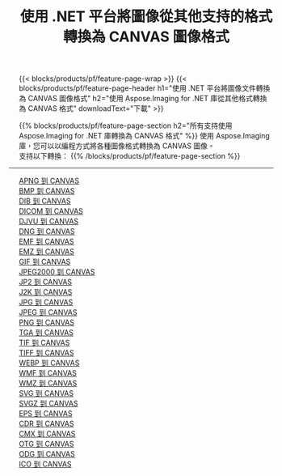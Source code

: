 ﻿---
title: 使用 .NET 平台將圖像從其他支持的格式轉換為 CANVAS 圖像格式 
weight: 3920
url: /zh-hant/net/conversion/to/canvas 
lang: zh-hant
langdirlevel: 2
locales: zh-hans,ja,it,ru,de,es,fr,nl,id,lt,pl,pt,vi,tr,ko,zh-hant,ar,hi,th,sv,cs,uk,he
description: 使用 Aspose.Imaging for .NET 庫可以輕鬆地將其他支持的圖像格式轉換為 CANVAS
---

{{< blocks/products/pf/feature-page-wrap >}}
{{< blocks/products/pf/feature-page-header h1="使用 .NET 平台將圖像文件轉換為 CANVAS 圖像格式" h2="使用 Aspose.Imaging for .NET 庫從其他格式轉換為 CANVAS 格式" downloadText="下載" >}}


{{% blocks/products/pf/feature-page-section  h2="所有支持使用 Aspose.Imaging for .NET 庫轉換為 CANVAS 格式" %}}
使用 Aspose.Imaging 庫，您可以以編程方式將各種圖像格式轉換為 CANVAS 圖像。
<br/>
支持以下轉換：
{{% /blocks/products/pf/feature-page-section %}}
<div class="container-fluid productfamilypage bg-gray">
    <div class="convertypes bg-gray agp-content section">
        <div class="container">
		<hr style="margin-left:-20px;"/>
		<div class="row other-converters">
		    <div class='col-md-2 other-converter remove-lp remove-rp'><a href="/imaging/zh-hant/net/conversion/apng-to-canvas" >APNG 到 CANVAS</a></div>
<div class='col-md-2 other-converter remove-lp remove-rp'><a href="/imaging/zh-hant/net/conversion/bmp-to-canvas" >BMP 到 CANVAS</a></div>
<div class='col-md-2 other-converter remove-lp remove-rp'><a href="/imaging/zh-hant/net/conversion/dib-to-canvas" >DIB 到 CANVAS</a></div>
<div class='col-md-2 other-converter remove-lp remove-rp'><a href="/imaging/zh-hant/net/conversion/dicom-to-canvas" >DICOM 到 CANVAS</a></div>
<div class='col-md-2 other-converter remove-lp remove-rp'><a href="/imaging/zh-hant/net/conversion/djvu-to-canvas" >DJVU 到 CANVAS</a></div>
<div class='col-md-2 other-converter remove-lp remove-rp'><a href="/imaging/zh-hant/net/conversion/dng-to-canvas" >DNG 到 CANVAS</a></div>
<div class='col-md-2 other-converter remove-lp remove-rp'><a href="/imaging/zh-hant/net/conversion/emf-to-canvas" >EMF 到 CANVAS</a></div>
<div class='col-md-2 other-converter remove-lp remove-rp'><a href="/imaging/zh-hant/net/conversion/emz-to-canvas" >EMZ 到 CANVAS</a></div>
<div class='col-md-2 other-converter remove-lp remove-rp'><a href="/imaging/zh-hant/net/conversion/gif-to-canvas" >GIF 到 CANVAS</a></div>
<div class='col-md-2 other-converter remove-lp remove-rp'><a href="/imaging/zh-hant/net/conversion/jpeg2000-to-canvas" >JPEG2000 到 CANVAS</a></div>
<div class='col-md-2 other-converter remove-lp remove-rp'><a href="/imaging/zh-hant/net/conversion/jp2-to-canvas" >JP2 到 CANVAS</a></div>
<div class='col-md-2 other-converter remove-lp remove-rp'><a href="/imaging/zh-hant/net/conversion/j2k-to-canvas" >J2K 到 CANVAS</a></div>
<div class='col-md-2 other-converter remove-lp remove-rp'><a href="/imaging/zh-hant/net/conversion/jpg-to-canvas" >JPG 到 CANVAS</a></div>
<div class='col-md-2 other-converter remove-lp remove-rp'><a href="/imaging/zh-hant/net/conversion/jpeg-to-canvas" >JPEG 到 CANVAS</a></div>
<div class='col-md-2 other-converter remove-lp remove-rp'><a href="/imaging/zh-hant/net/conversion/png-to-canvas" >PNG 到 CANVAS</a></div>
<div class='col-md-2 other-converter remove-lp remove-rp'><a href="/imaging/zh-hant/net/conversion/tga-to-canvas" >TGA 到 CANVAS</a></div>
<div class='col-md-2 other-converter remove-lp remove-rp'><a href="/imaging/zh-hant/net/conversion/tif-to-canvas" >TIF 到 CANVAS</a></div>
<div class='col-md-2 other-converter remove-lp remove-rp'><a href="/imaging/zh-hant/net/conversion/tiff-to-canvas" >TIFF 到 CANVAS</a></div>
<div class='col-md-2 other-converter remove-lp remove-rp'><a href="/imaging/zh-hant/net/conversion/webp-to-canvas" >WEBP 到 CANVAS</a></div>
<div class='col-md-2 other-converter remove-lp remove-rp'><a href="/imaging/zh-hant/net/conversion/wmf-to-canvas" >WMF 到 CANVAS</a></div>
<div class='col-md-2 other-converter remove-lp remove-rp'><a href="/imaging/zh-hant/net/conversion/wmz-to-canvas" >WMZ 到 CANVAS</a></div>
<div class='col-md-2 other-converter remove-lp remove-rp'><a href="/imaging/zh-hant/net/conversion/svg-to-canvas" >SVG 到 CANVAS</a></div>
<div class='col-md-2 other-converter remove-lp remove-rp'><a href="/imaging/zh-hant/net/conversion/svgz-to-canvas" >SVGZ 到 CANVAS</a></div>
<div class='col-md-2 other-converter remove-lp remove-rp'><a href="/imaging/zh-hant/net/conversion/eps-to-canvas" >EPS 到 CANVAS</a></div>
<div class='col-md-2 other-converter remove-lp remove-rp'><a href="/imaging/zh-hant/net/conversion/cdr-to-canvas" >CDR 到 CANVAS</a></div>
<div class='col-md-2 other-converter remove-lp remove-rp'><a href="/imaging/zh-hant/net/conversion/cmx-to-canvas" >CMX 到 CANVAS</a></div>
<div class='col-md-2 other-converter remove-lp remove-rp'><a href="/imaging/zh-hant/net/conversion/otg-to-canvas" >OTG 到 CANVAS</a></div>
<div class='col-md-2 other-converter remove-lp remove-rp'><a href="/imaging/zh-hant/net/conversion/odg-to-canvas" >ODG 到 CANVAS</a></div>
<div class='col-md-2 other-converter remove-lp remove-rp'><a href="/imaging/zh-hant/net/conversion/ico-to-canvas" >ICO 到 CANVAS</a></div>
                </div>
        </div>
    </div>
</div>
<br/>

